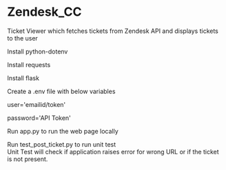 # Zendesk_CC
Ticket Viewer which fetches tickets from Zendesk API and displays tickets to the user 

Install python-dotenv

Install requests

Install flask

Create a .env file with below variables

user='emailid/token'

password='API Token'

Run app.py to run the web page locally

Run test_post_ticket.py to run unit test 
<br>
Unit Test will check if application raises error for wrong URL or if the ticket is not present.
